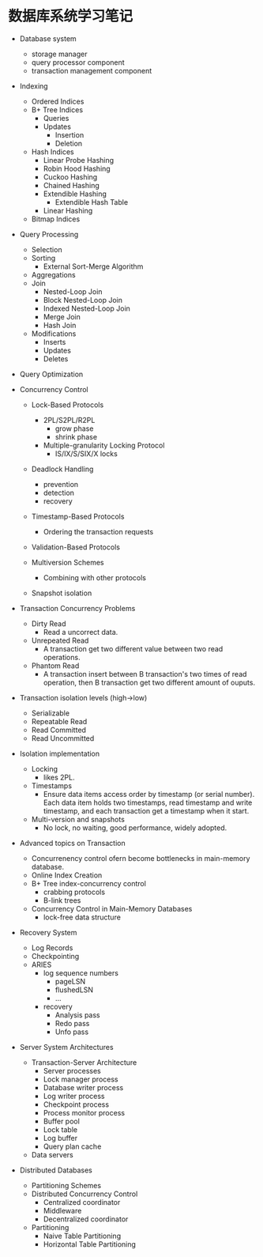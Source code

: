 # 数据库系统学习笔记

-   Database system

    -   storage manager
    -   query processor component
    -   transaction management component

-   Indexing

    -   Ordered Indices
    -   B+ Tree Indices
        -   Queries
        -   Updates
            -   Insertion
            -   Deletion
    -   Hash Indices
        -   Linear Probe Hashing
        -   Robin Hood Hashing
        -   Cuckoo Hashing
        -   Chained Hashing
        -   Extendible Hashing
            -   Extendible Hash Table
        -   Linear Hashing
    -   Bitmap Indices

-   Query Processing

    -   Selection
    -   Sorting
        -   External Sort-Merge Algorithm
    -   Aggregations
    -   Join
        -   Nested-Loop Join
        -   Block Nested-Loop Join
        -   Indexed Nested-Loop Join
        -   Merge Join
        -   Hash Join
    -   Modifications
        -   Inserts
        -   Updates
        -   Deletes

-   Query Optimization

-   Concurrency Control

    -   Lock-Based Protocols

        -   2PL/S2PL/R2PL
            -   grow phase
            -   shrink phase
        -   Multiple-granularity Locking Protocol
            -   IS/IX/S/SIX/X locks

    -   Deadlock Handling
        -   prevention
        -   detection
        -   recovery
    -   Timestamp-Based Protocols
        -   Ordering the transaction requests
    -   Validation-Based Protocols
    -   Multiversion Schemes
        -   Combining with other protocols
    -   Snapshot isolation

-   Transaction Concurrency Problems

    -   Dirty Read
        -   Read a uncorrect data.
    -   Unrepeated Read
        -   A transaction get two different value between two read operations.
    -   Phantom Read
        -   A transaction insert between B transaction's two times of read operation, then B transaction get two different amount of ouputs.

-   Transaction isolation levels (high->low)

    -   Serializable
    -   Repeatable Read
    -   Read Committed
    -   Read Uncommitted

-   Isolation implementation

    -   Locking
        -   likes 2PL.
    -   Timestamps
        -   Ensure data items access order by timestamp (or serial number). Each data item holds two timestamps, read timestamp and write timestamp, and each transaction get a timestamp when it start.
    -   Multi-version and snapshots
        -   No lock, no waiting, good performance, widely adopted.

-   Advanced topics on Transaction

    -   Concurrenency control ofern become bottlenecks in main-memory database.
    -   Online Index Creation
    -   B+ Tree index-concurrency control
        -   crabbing protocols
        -   B-link trees
    -   Concurrency Control in Main-Memory Databases
        -   lock-free data structure

-   Recovery System

    -   Log Records
    -   Checkpointing
    -   ARIES
        -   log sequence numbers
            -   pageLSN
            -   flushedLSN
            -   ...
        -   recovery
            -   Analysis pass
            -   Redo pass
            -   Unfo pass

-   Server System Architectures

    -   Transaction-Server Architecture
        -   Server processes
        -   Lock manager process
        -   Database writer process
        -   Log writer process
        -   Checkpoint process
        -   Process monitor process
        -   Buffer pool
        -   Lock table
        -   Log buffer
        -   Query plan cache
    -   Data servers

-   Distributed Databases
    -   Partitioning Schemes
    -   Distributed Concurrency Control
        -   Centralized coordinator
        -   Middleware
        -   Decentralized coordinator
    -   Partitioning
        -   Naive Table Partitioning
        -   Horizontal Table Partitioning
